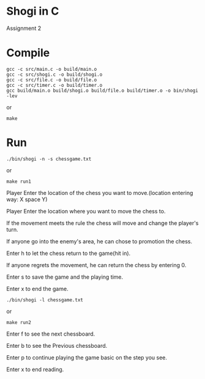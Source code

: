 # Shogi in C

Assignment 2

# Compile
```
gcc -c src/main.c -o build/main.o
gcc -c src/shogi.c -o build/shogi.o
gcc -c src/file.c -o build/file.o
gcc -c src/timer.c -o build/timer.o
gcc build/main.o build/shogi.o build/file.o build/timer.o -o bin/shogi -lev
```
or
```
make
```
# Run
```
./bin/shogi -n -s chessgame.txt
```
or
```
make run1
```

Player Enter the location of the chess you want to move.(location entering way: X space Y)


Player Enter the location where you want to move the chess to.


If the movement meets the rule the chess will move and change the player's turn.


If anyone go into the enemy's area, he can chose to promotion the chess.


Enter h to let the chess return to the game(hit in).


If anyone regrets the movement, he can return the chess by entering 0.


Enter s to save the game and the playing time. 


Enter x to end the game.
```
./bin/shogi -l chessgame.txt 
```
or
```
make run2
```
Enter f to see the next chessboard.


Enter b to see the Previous chessboard.


Enter p to continue playing the game basic on the step you see.


Enter x to end reading.
